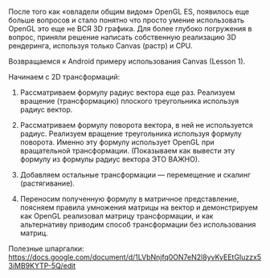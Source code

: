 ﻿После того как «овладели общим видом» OpenGL ES, появилось еще больше вопросов и стало понятно что просто умение использовать OpenGL это еще не ВСЯ 3D графика. 
Для более глубоко погружения в вопрос, приняли решение написать собственную реализацию 3D рендеринга, используя только Canvas (растр) и CPU. 

Возвращаемся к Android примеру использования Canvas (Lesson 1).

Начинаем с 2D трансформаций:

1) Рассматриваем формулу радиус вектора еще раз. Реализуем вращение (трансформацию) плоского треугольника используя радиус вектор.

2) Рассматриваем формулу поворота вектора, в ней не используется радиус. Реализуем вращение треугольника используя формулу поворота. Именно эту формулу использует OpenGL при вращательной трансформации. (Показываем как вывести эту формулу из формулы радиус вектора ЭТО ВАЖНО). 

3) Добавляем остальные трансформации — перемещение и скалинг (растягивание).

4) Переносим полученную формулу в матричное представление, поясняем правила умножения матрицы на вектор и демонстрируем как OpenGL реализовал матрицу трансформации, и как альтернативу приводим способ трансформации без использования матриц.

Полезные шпаргалки:
https://docs.google.com/document/d/1LVbNnjfq0ON7eN2l8yvKyEEtGIuzzx53iMB9KYTP-5Q/edit

